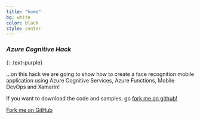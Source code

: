 ```yaml
---
title: "home"
bg: white
color: black
style: center
---
```


### *Azure Cognitive Hack*
{: .text-purple}

<span class="fa-stack subtlecircle" style="font-size:100px; background:rgba(255,166,0,0.1)">
  <i class="fa fa-circle fa-stack-2x text-white"></i>
  <i class="fa fa-cloud fa-stack-1x text-orange"></i>
</span>

…on this hack we are going to show how to create a face recognition mobile application using Azure Cognitive Services, Azure Functions, Mobile DevOps and Xamarin!

If you want to download the code and samples, go [fork me on github!](https://github.com/rcervantes/AzureCognitiveHack)

<span id="forkongithub">
  <a href="{{ site.source_link }}" class="bg-blue">
    Fork me on GitHub
  </a>
</span>
